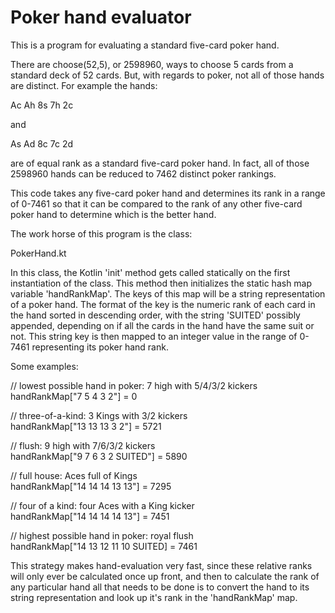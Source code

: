 # Poker hand evaluator

This is a program for evaluating a standard five-card poker hand. 

There are choose(52,5), or 2598960, ways to choose 5 cards from a standard
deck of 52 cards.  But, with regards to poker, not all of those hands are 
distinct.  For example the hands:

Ac Ah 8s 7h 2c

and 

As Ad 8c 7c 2d

are of equal rank as a standard five-card poker hand.  In fact, all of those 
2598960 hands can be reduced to 7462 distinct poker rankings.  

This code takes any five-card poker hand and determines its rank in a range
of 0-7461 so that it can be compared to the rank of any other five-card poker
hand to determine which is the better hand.

The work horse of this program is the class:

PokerHand.kt

In this class, the Kotlin 'init' method gets called statically on the first 
instantiation of the class.  This method then initializes the static hash map variable 
'handRankMap'.  The keys of this map will be a string representation of a
poker hand.  The format of the key is the numeric rank of each card in the 
hand sorted in descending order, with the string 'SUITED' possibly appended, depending
on if all the cards in the hand have the same suit or not.  This string key is then 
mapped to an integer value in the range of 0-7461 representing its poker hand rank.  

Some examples:

// lowest possible hand in poker: 7 high with 5/4/3/2 kickers  
handRankMap["7 5 4 3 2"] = 0
  
// three-of-a-kind: 3 Kings with 3/2 kickers  
handRankMap["13 13 13 3 2"] = 5721           
  
// flush: 9 high with 7/6/3/2 kickers  
handRankMap["9 7 6 3 2 SUITED"] = 5890  
  
// full house: Aces full of Kings   
handRankMap["14 14 14 13 13"] = 7295  
  
// four of a kind: four Aces with a King kicker  
handRankMap["14 14 14 14 13"] = 7451  
  
// highest possible hand in poker: royal flush  
handRankMap["14 13 12 11 10 SUITED] = 7461   
 
This strategy makes hand-evaluation very fast, since these relative ranks will only ever be 
calculated once up front, and then to calculate the rank of any particular hand all that needs 
to be done is to convert the hand to its string representation and look up it's rank in the 
'handRankMap' map.
